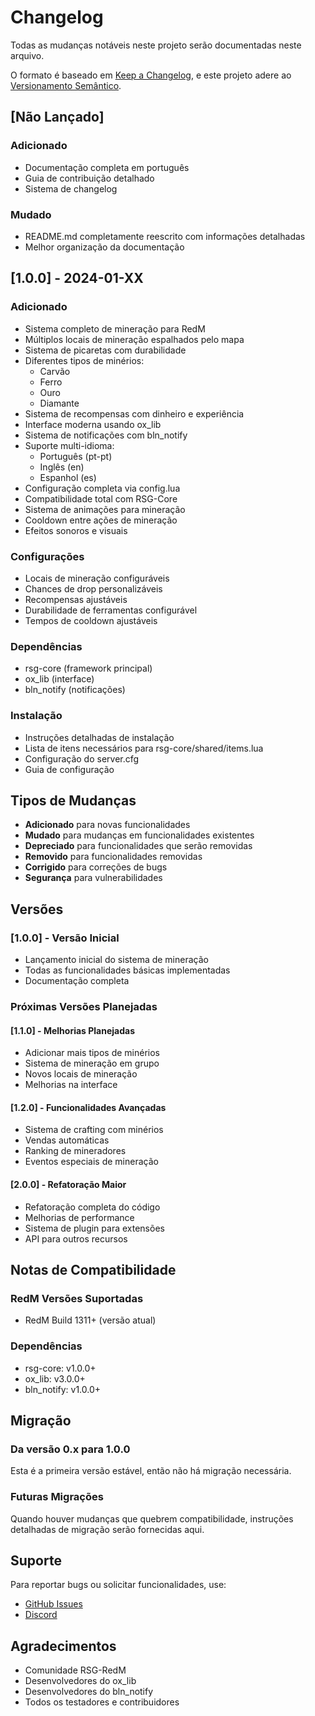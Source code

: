# Changelog

Todas as mudanças notáveis neste projeto serão documentadas neste arquivo.

O formato é baseado em [Keep a Changelog](https://keepachangelog.com/pt-BR/1.0.0/),
e este projeto adere ao [Versionamento Semântico](https://semver.org/lang/pt-BR/).

## [Não Lançado]

### Adicionado
- Documentação completa em português
- Guia de contribuição detalhado
- Sistema de changelog

### Mudado
- README.md completamente reescrito com informações detalhadas
- Melhor organização da documentação

## [1.0.0] - 2024-01-XX

### Adicionado
- Sistema completo de mineração para RedM
- Múltiplos locais de mineração espalhados pelo mapa
- Sistema de picaretas com durabilidade
- Diferentes tipos de minérios:
  - Carvão
  - Ferro
  - Ouro
  - Diamante
- Sistema de recompensas com dinheiro e experiência
- Interface moderna usando ox_lib
- Sistema de notificações com bln_notify
- Suporte multi-idioma:
  - Português (pt-pt)
  - Inglês (en)
  - Espanhol (es)
- Configuração completa via config.lua
- Compatibilidade total com RSG-Core
- Sistema de animações para mineração
- Cooldown entre ações de mineração
- Efeitos sonoros e visuais

### Configurações
- Locais de mineração configuráveis
- Chances de drop personalizáveis
- Recompensas ajustáveis
- Durabilidade de ferramentas configurável
- Tempos de cooldown ajustáveis

### Dependências
- rsg-core (framework principal)
- ox_lib (interface)
- bln_notify (notificações)

### Instalação
- Instruções detalhadas de instalação
- Lista de itens necessários para rsg-core/shared/items.lua
- Configuração do server.cfg
- Guia de configuração

## Tipos de Mudanças

- **Adicionado** para novas funcionalidades
- **Mudado** para mudanças em funcionalidades existentes
- **Depreciado** para funcionalidades que serão removidas
- **Removido** para funcionalidades removidas
- **Corrigido** para correções de bugs
- **Segurança** para vulnerabilidades

## Versões

### [1.0.0] - Versão Inicial
- Lançamento inicial do sistema de mineração
- Todas as funcionalidades básicas implementadas
- Documentação completa

### Próximas Versões Planejadas

#### [1.1.0] - Melhorias Planejadas
- Adicionar mais tipos de minérios
- Sistema de mineração em grupo
- Novos locais de mineração
- Melhorias na interface

#### [1.2.0] - Funcionalidades Avançadas
- Sistema de crafting com minérios
- Vendas automáticas
- Ranking de mineradores
- Eventos especiais de mineração

#### [2.0.0] - Refatoração Maior
- Refatoração completa do código
- Melhorias de performance
- Sistema de plugin para extensões
- API para outros recursos

## Notas de Compatibilidade

### RedM Versões Suportadas
- RedM Build 1311+ (versão atual)

### Dependências
- rsg-core: v1.0.0+
- ox_lib: v3.0.0+
- bln_notify: v1.0.0+

## Migração

### Da versão 0.x para 1.0.0
Esta é a primeira versão estável, então não há migração necessária.

### Futuras Migrações
Quando houver mudanças que quebrem compatibilidade, instruções detalhadas de migração serão fornecidas aqui.

## Suporte

Para reportar bugs ou solicitar funcionalidades, use:
- [GitHub Issues](https://github.com/Rexshack-RedM/rs-mining/issues)
- [Discord](https://discord.gg/s5uSk56B65)

## Agradecimentos

- Comunidade RSG-RedM
- Desenvolvedores do ox_lib
- Desenvolvedores do bln_notify
- Todos os testadores e contribuidores
